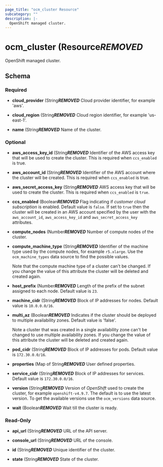 ```yaml
---
page_title: "ocm_cluster Resource"
subcategory: ""
description: |-
  OpenShift managed cluster.
---
```


# ocm_cluster (Resource***REMOVED***

OpenShift managed cluster.

<!-- schema generated by tfplugindocs -->
## Schema

### Required

- **cloud_provider** (String***REMOVED*** Cloud provider identifier, for example 'aws'.

- **cloud_region** (String***REMOVED*** Cloud region identifier, for example 'us-east-1'.

- **name** (String***REMOVED*** Name of the cluster.

### Optional

- **aws_access_key_id** (String***REMOVED*** Identifier of the AWS access key that will be
  used to create the cluster. This is required when `ccs_enabled` is true.

- **aws_account_id** (String***REMOVED*** Identifier of the AWS account where the cluster
  will be created. This is required when `ccs_enabled` is true.

- **aws_secret_access_key** (String***REMOVED*** AWS access key that will be used to create
  the cluster. This is required when `ccs_enabled` is `true`.

- **ccs_enabled** (Boolean***REMOVED*** Flag indicating if _customer cloud subscription_ is
  enabled. Default value is `false`. If set to `true` then the cluster will be
  created in an AWS account specified by the user with the `aws_account_id`,
  `aws_access_key_id` and `aws_secret_access_key` attributes.

- **compute_nodes** (Number***REMOVED*** Number of compute nodes of the cluster.

- **compute_machine_type** (String***REMOVED*** Identifier of the machine type used by the
  compute nodes, for example `r5.xlarge`. Use the `ocm_machine_types` data source
  to find the possible values.

  Note that the compute machine type of a cluster can't be changed. If you change
  the value of this attribute the cluster will be deleted and created again.

- **host_prefix** (Number***REMOVED*** Length of the prefix of the subnet assigned to each
  node. Default value is `23`.

- **machine_cidr** (String***REMOVED*** Block of IP addresses for nodes. Default value is
  `10.0.0.0/16`.

- **multi_az** (Boolean***REMOVED*** Indicates if the cluster should be deployed to multiple
  availability zones. Default value is 'false'.

  Note a cluster that was created in a single availability zone can't be changed
  to use multiple availability zones. If you change the value of this attribute
  the cluster will be deleted and created again.

- **pod_cidr** (String***REMOVED*** Block of IP addresses for pods. Default value is
  `172.30.0.0/16`.

- **properties** (Map of String***REMOVED*** User defined properties.

- **service_cidr** (String***REMOVED*** Block of IP addresses for services. Default value is
  `172.30.0.0/16`.

- **version** (String***REMOVED*** Version of _OpenShift_ used to create the cluster, for
  example `openshift-v4.9.7`. The default is to use the latest version. To get the
  available versions use the `ocm_versions` data source.

- **wait** (Boolean***REMOVED*** Wait till the cluster is ready.

### Read-Only

- **api_url** (String***REMOVED*** URL of the API server.

- **console_url** (String***REMOVED*** URL of the console.

- **id** (String***REMOVED*** Unique identifier of the cluster.

- **state** (String***REMOVED*** State of the cluster.